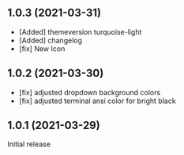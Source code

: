 ## 1.0.3 (2021-03-31)

- [Added] themeversion turquoise-light
- [Added] changelog
- [fix] New Icon

## 1.0.2 (2021-03-30)

- [fix] adjusted dropdown background colors
- [fix] adjusted terminal ansi color for bright black

## 1.0.1 (2021-03-29)

Initial release
